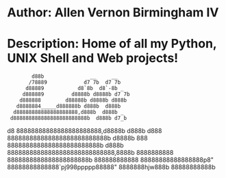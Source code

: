 # Author: Allen Vernon Birmingham IV
# Description: Home of all my Python, UNIX Shell and Web projects!
            d88b               __     __
           /78889            d7 7b  d7 7b
          d88889           d8`8b  d8`-8b _
         d888889         d8888b d8888b d7 7b
        d888888        d88888b d8888b d888b
       d8888884_____d888888b d888b  d888b
      d88888888888888888888,d888b  d888b _
     d888888888888888888888888b  d888b d7_b
   d8 88888888888888888888888,d8888b d888b
 d888 888888888888888888888888888b d8888b
   888 8888888888888888888888888b d888b
  88888888888888888888888888888,8888b
  8888888888 8888888888888888888888b
 888888888888 88888888888888888p8"
88888888888888`pj998ppppp88888"
8888888hjw888b
 88888888888b

